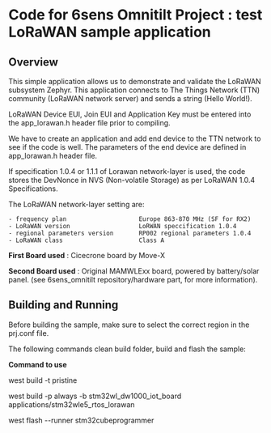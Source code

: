 # Code for 6sens Omnitilt Project : test LoRaWAN sample application

## Overview
This simple application allows us to demonstrate and validate the LoRaWAN subsystem Zephyr.
This application connects to The Things Network (TTN) community (LoRaWAN network server) and sends a string (Hello World!).

LoRaWAN Device EUI, Join EUI and Application Key must be entered into the app_lorawan.h header file prior to compiling.

We have to create an application and add end device to the TTN network to see if the code is well. The parameters of the end device are defined in app_lorawan.h header file.

If specification 1.0.4 or 1.1.1 of Lorawan network-layer is used, the code stores the DevNonce in NVS (Non-volatile Storage) as per LoRaWAN 1.0.4 Specifications.

The LoRaWAN network-layer setting are:

    - frequency plan                    Europe 863-870 MHz (SF for RX2)
    - LoRaWAN version                   LoRWAN speccification 1.0.4
    - regional parameters version       RP002 regional parameters 1.0.4
    - LoRaWAN class                     Class A

**First Board used** : Cicecrone board by Move-X

**Second Board used** : Original MAMWLExx board, powered by battery/solar panel. (see 6sens_omnitilt repository/hardware part, for more information).

## Building and Running
Before building the sample, make sure to select the correct region in the prj.conf file.

The following commands clean build folder, build and flash the sample:

**Command to use**

west build -t pristine

west build -p always -b stm32wl_dw1000_iot_board applications/stm32wle5_rtos_lorawan

west flash --runner stm32cubeprogrammer